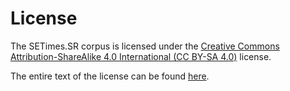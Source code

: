 # License
The SETimes.SR corpus is licensed under the [Creative Commons Attribution-ShareAlike 4.0 International (CC BY-SA 4.0)](http://creativecommons.org/licenses/by-sa/4.0/) license.

The entire text of the license can be found [here](http://creativecommons.org/licenses/by-sa/4.0/legalcode).
